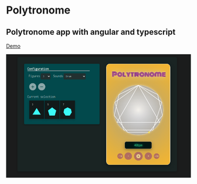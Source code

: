 # Polytronome
## Polytronome app with angular and typescript
[Demo](https://polytronome.ovh)  
  
<img src="polytronomeApp/polytronome.png" alt="polytronome" style="width:700px;"/>
